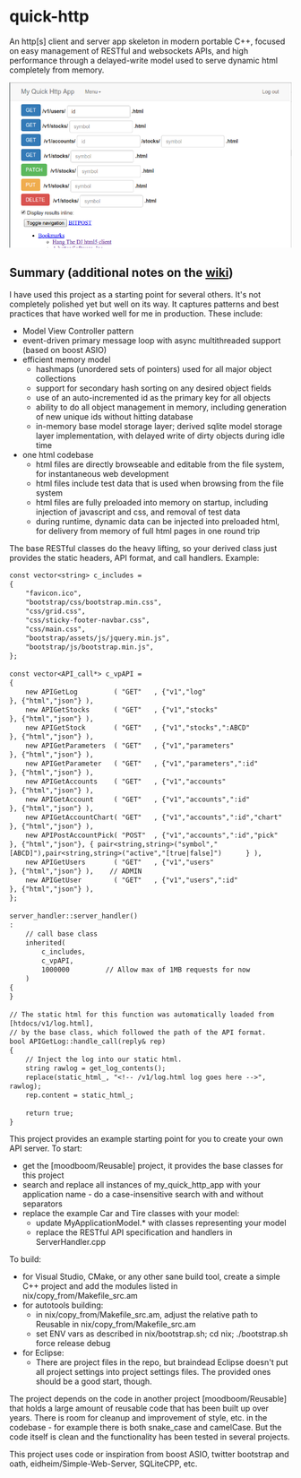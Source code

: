 # quick-http
An http[s] client and server app skeleton in modern portable C++, focused on easy management of RESTful and websockets APIs, and high performance through a delayed-write model used to serve dynamic html completely from memory.

![Self-documentation example](REST_selfdoc_screenshot.png?raw=true "Self-documentation example")

## Summary (additional notes on the [wiki](https://bitpost.com/wiki/Quick-http))

I have used this project as a starting point for several others.  It's not completely polished yet but well on its way.  It captures patterns and best practices that have worked well for me in production.  These include:

* Model View Controller pattern
* event-driven primary message loop with async multithreaded support (based on boost ASIO)
* efficient memory model
  * hashmaps (unordered sets of pointers) used for all major object collections
  * support for secondary hash sorting on any desired object fields
  * use of an auto-incremented id as the primary key for all objects
  * ability to do all object management in memory, including generation of new unique ids without hitting database
  * in-memory base model storage layer; derived sqlite model storage layer implementation, with delayed write of dirty objects during idle time
* one html codebase 
  * html files are directly browseable and editable from the file system, for instantaneous web development
  * html files include test data that is used when browsing from the file system
  * html files are fully preloaded into memory on startup, including injection of javascript and css, and removal of test data
  * during runtime, dynamic data can be injected into preloaded html, for delivery from memory of full html pages in one round trip

The base RESTful classes do the heavy lifting, so your derived class just provides the static headers, API format, and call handlers.  Example:
```
const vector<string> c_includes =
{
    "favicon.ico",
    "bootstrap/css/bootstrap.min.css",
    "css/grid.css",
    "css/sticky-footer-navbar.css",
    "css/main.css",
    "bootstrap/assets/js/jquery.min.js",
    "bootstrap/js/bootstrap.min.js",
};

const vector<API_call*> c_vpAPI =
{
    new APIGetLog         ( "GET"   , {"v1","log"                     }, {"html","json"} ),
    new APIGetStocks      ( "GET"   , {"v1","stocks"                  }, {"html","json"} ),
    new APIGetStock       ( "GET"   , {"v1","stocks",":ABCD"          }, {"html","json"} ),
    new APIGetParameters  ( "GET"   , {"v1","parameters"              }, {"html","json"} ),
    new APIGetParameter   ( "GET"   , {"v1","parameters",":id"        }, {"html","json"} ),
    new APIGetAccounts    ( "GET"   , {"v1","accounts"                }, {"html","json"} ),
    new APIGetAccount     ( "GET"   , {"v1","accounts",":id"          }, {"html","json"} ),
    new APIGetAccountChart( "GET"   , {"v1","accounts",":id","chart"  }, {"html","json"} ),
    new APIPostAccountPick( "POST"  , {"v1","accounts",":id","pick"   }, {"html","json"}, { pair<string,string>("symbol","[ABCD]"),pair<string,string>("active","[true|false]")      } ),
    new APIGetUsers       ( "GET"   , {"v1","users"                   }, {"html","json"} ),    // ADMIN
    new APIGetUser        ( "GET"   , {"v1","users",":id"             }, {"html","json"} ),
};

server_handler::server_handler()
:
    // call base class
    inherited(
        c_includes,
        c_vpAPI,
        1000000         // Allow max of 1MB requests for now
    )
{
}

// The static html for this function was automatically loaded from [htdocs/v1/log.html], 
// by the base class, which followed the path of the API format.
bool APIGetLog::handle_call(reply& rep)
{
    // Inject the log into our static html.
    string rawlog = get_log_contents();
    replace(static_html_, "<!-- /v1/log.html log goes here -->", rawlog);
    rep.content = static_html_;

    return true;
}
```

This project provides an example starting point for you to create your own API server.
To start:

* get the [moodboom/Reusable] project, it provides the base classes for this project
* search and replace all instances of my_quick_http_app with your application name - do a case-insensitive search with and without separators
* replace the example Car and Tire classes with your model:
  * update MyApplicationModel.* with classes representing your model
  * replace the RESTful API specification and handlers in ServerHandler.cpp

To build:
* for Visual Studio, CMake, or any other sane build tool, create a simple C++ project and add the modules listed in nix/copy_from/Makefile_src.am
* for autotools building:
  * in nix/copy_from/Makefile_src.am, adjust the relative path to Reusable in nix/copy_from/Makefile_src.am
  * set ENV vars as described in nix/bootstrap.sh; cd nix; ./bootstrap.sh force release debug
* for Eclipse:
  * There are project files in the repo, but braindead Eclipse doesn't put all project settings into project settings files.  The provided ones should be a good start, though.

The project depends on the code in another project [moodboom/Reusable] that holds a large amount of reusable code that has been built up over years.  There is room for cleanup and improvement of style, etc. in the codebase - for example there is both snake_case and camelCase.  But the code itself is clean and the functionality has been tested in several projects.

This project uses code or inspiration from boost ASIO, twitter bootstrap and oath, eidheim/Simple-Web-Server, SQLiteCPP, etc.
